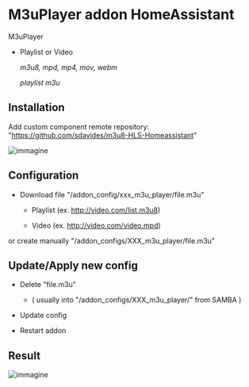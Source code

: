# M3uPlayer addon HomeAssistant

  M3uPlayer

   * Playlist or Video

      *m3u8, mpd, mp4, mov, webm*
    
      *playlist m3u*

## Installation

Add custom component remote repository:
"https://github.com/sdavides/m3u8-HLS-Homeassistant"


![immagine](https://github.com/user-attachments/assets/1f100850-d7db-40ca-a036-97254154b408)


## Configuration 

  * Download file "/addon_config/xxx_m3u_player/file.m3u"
  
    * Playlist  (ex. http://video.com/list.m3u8)
      
     * Video (ex. http://video.com/video.mpd)


  or create manually "/addon_configs/XXX_m3u_player/file.m3u"

## Update/Apply new config

  * Delete "file.m3u"
    
    * ( usually into "/addon_configs/XXX_m3u_player/" from SAMBA )

  * Update config

  * Restart addon

     
## Result

![immagine](https://github.com/user-attachments/assets/4d431123-cc07-4aec-bd4a-88bc0c2f7635)
